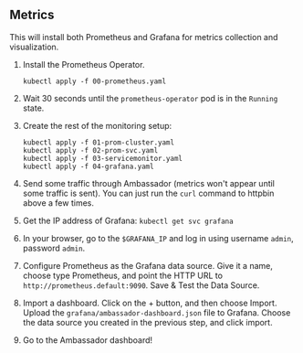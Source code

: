 ## Metrics

This will install both Prometheus and Grafana for metrics collection and visualization.

1. Install the Prometheus Operator.

   ```
   kubectl apply -f 00-prometheus.yaml
   ```

2. Wait 30 seconds until the `prometheus-operator` pod is in the `Running` state.

3. Create the rest of the monitoring setup:

   ```
   kubectl apply -f 01-prom-cluster.yaml
   kubectl apply -f 02-prom-svc.yaml
   kubectl apply -f 03-servicemonitor.yaml
   kubectl apply -f 04-grafana.yaml
   ```

4. Send some traffic through Ambassador (metrics won't appear until some traffic is sent). You can just run the `curl` command to httpbin above a few times.

5. Get the IP address of Grafana: `kubectl get svc grafana`

6. In your browser, go to the `$GRAFANA_IP` and log in using username `admin`, password `admin`.

7. Configure Prometheus as the Grafana data source. Give it a name, choose type Prometheus, and point the HTTP URL to `http://prometheus.default:9090`. Save & Test the Data Source.

8. Import a dashboard. Click on the + button, and then choose Import. Upload the `grafana/ambassador-dashboard.json` file to Grafana. Choose the data source you created in the previous step, and click import.

9. Go to the Ambassador dashboard!